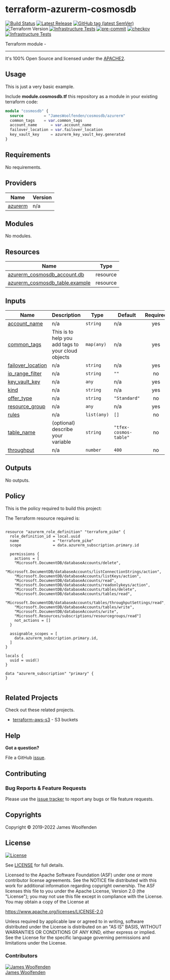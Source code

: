# terraform-azurerm-cosmosdb

[![Build Status](https://github.com/JamesWoolfenden/terraform-azurerm-cosmosdb/workflows/Verify/badge.svg?branch=master)](https://github.com/JamesWoolfenden/terraform-azurerm-cosmosdb)
[![Latest Release](https://img.shields.io/github/release/JamesWoolfenden/terraform-azurerm-cosmosdb.svg)](https://github.com/JamesWoolfenden/terraform-azurerm-cosmosdb/releases/latest)
[![GitHub tag (latest SemVer)](https://img.shields.io/github/tag/JamesWoolfenden/terraform-azurerm-cosmosdb.svg?label=latest)](https://github.com/JamesWoolfenden/terraform-azurerm-cosmosdb/releases/latest)
![Terraform Version](https://img.shields.io/badge/tf-%3E%3D0.14.0-blue.svg)
[![Infrastructure Tests](https://www.bridgecrew.cloud/badges/github/JamesWoolfenden/terraform-azurerm-cosmosdb/cis_aws)](https://www.bridgecrew.cloud/link/badge?vcs=github&fullRepo=JamesWoolfenden%2Fterraform-azurerm-cosmosdb&benchmark=CIS+AWS+V1.2)
[![pre-commit](https://img.shields.io/badge/pre--commit-enabled-brightgreen?logo=pre-commit&logoColor=white)](https://github.com/pre-commit/pre-commit)
[![checkov](https://img.shields.io/badge/checkov-verified-brightgreen)](https://www.checkov.io/)
[![Infrastructure Tests](https://www.bridgecrew.cloud/badges/github/jameswoolfenden/terraform-azurerm-cosmosdb/general)](https://www.bridgecrew.cloud/link/badge?vcs=github&fullRepo=JamesWoolfenden%2Fterraform-azurerm-cosmosdb&benchmark=INFRASTRUCTURE+SECURITY)

Terraform module -

---

It's 100% Open Source and licensed under the [APACHE2](LICENSE).

## Usage

This is just a very basic example.

Include **module.cosmosdb.tf** this repository as a module in your existing terraform code:

```terraform
module "cosmosdb" {
  source         = "JamesWoolfenden/cosmosdb/azurerm"
  common_tags    = var.common_tags
  account_name      = var.account_name
  failover_location = var.failover_location
  key_vault_key     = azurerm_key_vault_key.generated
}
```

<!-- BEGINNING OF PRE-COMMIT-TERRAFORM DOCS HOOK -->
## Requirements

No requirements.

## Providers

| Name | Version |
|------|---------|
| <a name="provider_azurerm"></a> [azurerm](#provider\_azurerm) | n/a |

## Modules

No modules.

## Resources

| Name | Type |
|------|------|
| [azurerm_cosmosdb_account.db](https://registry.terraform.io/providers/hashicorp/azurerm/latest/docs/resources/cosmosdb_account) | resource |
| [azurerm_cosmosdb_table.example](https://registry.terraform.io/providers/hashicorp/azurerm/latest/docs/resources/cosmosdb_table) | resource |

## Inputs

| Name | Description | Type | Default | Required |
|------|-------------|------|---------|:--------:|
| <a name="input_account_name"></a> [account\_name](#input\_account\_name) | n/a | `string` | n/a | yes |
| <a name="input_common_tags"></a> [common\_tags](#input\_common\_tags) | This is to help you add tags to your cloud objects | `map(any)` | n/a | yes |
| <a name="input_failover_location"></a> [failover\_location](#input\_failover\_location) | n/a | `string` | n/a | yes |
| <a name="input_ip_range_filter"></a> [ip\_range\_filter](#input\_ip\_range\_filter) | n/a | `string` | `""` | no |
| <a name="input_key_vault_key"></a> [key\_vault\_key](#input\_key\_vault\_key) | n/a | `any` | n/a | yes |
| <a name="input_kind"></a> [kind](#input\_kind) | n/a | `string` | n/a | yes |
| <a name="input_offer_type"></a> [offer\_type](#input\_offer\_type) | n/a | `string` | `"Standard"` | no |
| <a name="input_resource_group"></a> [resource\_group](#input\_resource\_group) | n/a | `any` | n/a | yes |
| <a name="input_rules"></a> [rules](#input\_rules) | n/a | `list(any)` | `[]` | no |
| <a name="input_table_name"></a> [table\_name](#input\_table\_name) | (optional) describe your variable | `string` | `"tfex-cosmos-table"` | no |
| <a name="input_throughput"></a> [throughput](#input\_throughput) | n/a | `number` | `400` | no |

## Outputs

No outputs.
<!-- END OF PRE-COMMIT-TERRAFORM DOCS HOOK -->

## Policy

This is the policy required to build this project:

<!-- BEGINNING OF PRE-COMMIT-PIKE DOCS HOOK -->
The Terraform resource required is:

```golang

resource "azurerm_role_definition" "terraform_pike" {
  role_definition_id = local.uuid
  name               = "terraform_pike"
  scope              = data.azurerm_subscription.primary.id

  permissions {
    actions = [
    "Microsoft.DocumentDB/databaseAccounts/delete",
    "Microsoft.DocumentDB/databaseAccounts/listConnectionStrings/action",
    "Microsoft.DocumentDB/databaseAccounts/listKeys/action",
    "Microsoft.DocumentDB/databaseAccounts/read",
    "Microsoft.DocumentDB/databaseAccounts/readonlykeys/action",
    "Microsoft.DocumentDB/databaseAccounts/tables/delete",
    "Microsoft.DocumentDB/databaseAccounts/tables/read",
    "Microsoft.DocumentDB/databaseAccounts/tables/throughputSettings/read",
    "Microsoft.DocumentDB/databaseAccounts/tables/write",
    "Microsoft.DocumentDB/databaseAccounts/write",
    "Microsoft.Resources/subscriptions/resourcegroups/read"]
    not_actions = []
  }

  assignable_scopes = [
    data.azurerm_subscription.primary.id,
  ]
}

locals {
  uuid = uuid()
}

data "azurerm_subscription" "primary" {
}


```
<!-- END OF PRE-COMMIT-PIKE DOCS HOOK -->

## Related Projects

Check out these related projects.

- [terraform-aws-s3](https://github.com/jameswoolfenden/terraform-aws-s3) - S3 buckets

## Help

**Got a question?**

File a GitHub [issue](https://github.com/JamesWoolfenden/terraform-azurerm-cosmosdb/issues).

## Contributing

### Bug Reports & Feature Requests

Please use the [issue tracker](https://github.com/JamesWoolfenden/terraform-azurerm-cosmosdb/issues) to report any bugs or file feature requests.

## Copyrights

Copyright © 2019-2022 James Woolfenden

## License

[![License](https://img.shields.io/badge/License-Apache%202.0-blue.svg)](https://opensource.org/licenses/Apache-2.0)

See [LICENSE](LICENSE) for full details.

Licensed to the Apache Software Foundation (ASF) under one
or more contributor license agreements. See the NOTICE file
distributed with this work for additional information
regarding copyright ownership. The ASF licenses this file
to you under the Apache License, Version 2.0 (the
"License"); you may not use this file except in compliance
with the License. You may obtain a copy of the License at

<https://www.apache.org/licenses/LICENSE-2.0>

Unless required by applicable law or agreed to in writing,
software distributed under the License is distributed on an
"AS IS" BASIS, WITHOUT WARRANTIES OR CONDITIONS OF ANY
KIND, either express or implied. See the License for the
specific language governing permissions and limitations
under the License.

### Contributors

[![James Woolfenden][jameswoolfenden_avatar]][jameswoolfenden_homepage]<br/>[James Woolfenden][jameswoolfenden_homepage]

[jameswoolfenden_homepage]: https://github.com/jameswoolfenden
[jameswoolfenden_avatar]: https://github.com/jameswoolfenden.png?size=150
